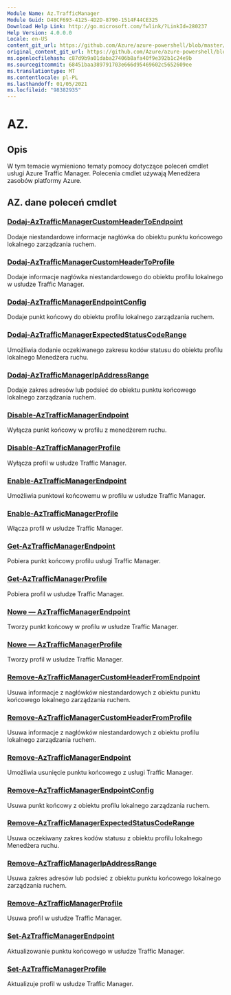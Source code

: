 ```yaml
---
Module Name: Az.TrafficManager
Module Guid: D48CF693-4125-4D2D-8790-1514F44CE325
Download Help Link: http://go.microsoft.com/fwlink/?LinkId=280237
Help Version: 4.0.0.0
Locale: en-US
content_git_url: https://github.com/Azure/azure-powershell/blob/master/src/TrafficManager/TrafficManager/help/Az.TrafficManager.md
original_content_git_url: https://github.com/Azure/azure-powershell/blob/master/src/TrafficManager/TrafficManager/help/Az.TrafficManager.md
ms.openlocfilehash: c87d9b9a01daba27406b8afa40f9e392b1c24e9b
ms.sourcegitcommit: 68451baa389791703e666d95469602c5652609ee
ms.translationtype: MT
ms.contentlocale: pl-PL
ms.lasthandoff: 01/05/2021
ms.locfileid: "98382935"
---
```

# AZ.
## Opis
W tym temacie wymieniono tematy pomocy dotyczące poleceń cmdlet usługi Azure Traffic Manager. Polecenia cmdlet używają Menedżera zasobów platformy Azure.

## AZ. dane poleceń cmdlet
### [Dodaj-AzTrafficManagerCustomHeaderToEndpoint](Add-AzTrafficManagerCustomHeaderToEndpoint.md)
Dodaje niestandardowe informacje nagłówka do obiektu punktu końcowego lokalnego zarządzania ruchem.

### [Dodaj-AzTrafficManagerCustomHeaderToProfile](Add-AzTrafficManagerCustomHeaderToProfile.md)
Dodaje informacje nagłówka niestandardowego do obiektu profilu lokalnego w usłudze Traffic Manager.

### [Dodaj-AzTrafficManagerEndpointConfig](Add-AzTrafficManagerEndpointConfig.md)
Dodaje punkt końcowy do obiektu profilu lokalnego zarządzania ruchem.

### [Dodaj-AzTrafficManagerExpectedStatusCodeRange](Add-AzTrafficManagerExpectedStatusCodeRange.md)
Umożliwia dodanie oczekiwanego zakresu kodów statusu do obiektu profilu lokalnego Menedżera ruchu.

### [Dodaj-AzTrafficManagerIpAddressRange](Add-AzTrafficManagerIpAddressRange.md)
Dodaje zakres adresów lub podsieć do obiektu punktu końcowego lokalnego zarządzania ruchem.

### [Disable-AzTrafficManagerEndpoint](Disable-AzTrafficManagerEndpoint.md)
Wyłącza punkt końcowy w profilu z menedżerem ruchu.

### [Disable-AzTrafficManagerProfile](Disable-AzTrafficManagerProfile.md)
Wyłącza profil w usłudze Traffic Manager.

### [Enable-AzTrafficManagerEndpoint](Enable-AzTrafficManagerEndpoint.md)
Umożliwia punktowi końcowemu w profilu w usłudze Traffic Manager.

### [Enable-AzTrafficManagerProfile](Enable-AzTrafficManagerProfile.md)
Włącza profil w usłudze Traffic Manager.

### [Get-AzTrafficManagerEndpoint](Get-AzTrafficManagerEndpoint.md)
Pobiera punkt końcowy profilu usługi Traffic Manager.

### [Get-AzTrafficManagerProfile](Get-AzTrafficManagerProfile.md)
Pobiera profil w usłudze Traffic Manager.

### [Nowe — AzTrafficManagerEndpoint](New-AzTrafficManagerEndpoint.md)
Tworzy punkt końcowy w profilu w usłudze Traffic Manager.

### [Nowe — AzTrafficManagerProfile](New-AzTrafficManagerProfile.md)
Tworzy profil w usłudze Traffic Manager.

### [Remove-AzTrafficManagerCustomHeaderFromEndpoint](Remove-AzTrafficManagerCustomHeaderFromEndpoint.md)
Usuwa informacje z nagłówków niestandardowych z obiektu punktu końcowego lokalnego zarządzania ruchem.

### [Remove-AzTrafficManagerCustomHeaderFromProfile](Remove-AzTrafficManagerCustomHeaderFromProfile.md)
Usuwa informacje z nagłówków niestandardowych z obiektu profilu lokalnego zarządzania ruchem.

### [Remove-AzTrafficManagerEndpoint](Remove-AzTrafficManagerEndpoint.md)
Umożliwia usunięcie punktu końcowego z usługi Traffic Manager.

### [Remove-AzTrafficManagerEndpointConfig](Remove-AzTrafficManagerEndpointConfig.md)
Usuwa punkt końcowy z obiektu profilu lokalnego zarządzania ruchem.

### [Remove-AzTrafficManagerExpectedStatusCodeRange](Remove-AzTrafficManagerExpectedStatusCodeRange.md)
Usuwa oczekiwany zakres kodów statusu z obiektu profilu lokalnego Menedżera ruchu.

### [Remove-AzTrafficManagerIpAddressRange](Remove-AzTrafficManagerIpAddressRange.md)
Usuwa zakres adresów lub podsieć z obiektu punktu końcowego lokalnego zarządzania ruchem.

### [Remove-AzTrafficManagerProfile](Remove-AzTrafficManagerProfile.md)
Usuwa profil w usłudze Traffic Manager.

### [Set-AzTrafficManagerEndpoint](Set-AzTrafficManagerEndpoint.md)
Aktualizowanie punktu końcowego w usłudze Traffic Manager.

### [Set-AzTrafficManagerProfile](Set-AzTrafficManagerProfile.md)
Aktualizuje profil w usłudze Traffic Manager.

